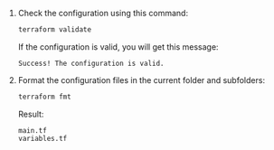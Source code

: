 1. Check the configuration using this command:

   ```bash
   terraform validate
   ```

   If the configuration is valid, you will get this message:

   ```text
   Success! The configuration is valid.
   ```

1. Format the configuration files in the current folder and subfolders:

   ```bash
   terraform fmt
   ```

   Result:

   ```text
   main.tf
   variables.tf
   ```
